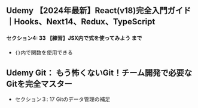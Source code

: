 ## Udemy 【2024年最新】React(v18)完全入門ガイド｜Hooks、Next14、Redux、TypeScript
#### セクション4: 33 【練習】JSX内で式を使ってみよう まで
- `{}`内で関数を使用できる  

## Udemy Git： もう怖くないGit！チーム開発で必要なGitを完全マスター
- セクション３: 17 Gitのデータ管理の補足
